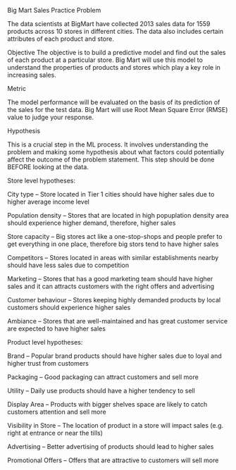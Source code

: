 Big Mart Sales Practice Problem

The data scientists at BigMart have collected 2013 sales data for 1559 products across 10 stores in different cities. The data also includes certain attributes of each product and store.

Objective
The objective is to build a predictive model and find out the sales of each product at a particular store. Big Mart will use this model to understand the properties of products and stores which play a key role in increasing sales.

Metric

The model performance will be evaluated on the basis of its prediction of the sales for the test data. Big Mart will use Root Mean Square Error (RMSE) value to judge your response.

Hypothesis

This is a crucial step in the ML process. It involves understanding the problem and making some hypothesis about what factors could potentially affect the outcome of the problem statement. This step should be done BEFORE looking at the data.

Store level hypotheses:

City type – Store located in Tier 1 cities should have higher sales due to higher average income level

Population density – Stores that are located in high popuplation density area should experience higher demand, therefore, higher sales

Store capacity – Big stores act like a one-stop-shops and people prefer to get everything in one place, therefore big stors tend to have higher sales

Competitors – Stores located in areas with similar establishments nearby should have less sales due to competition

Marketing – Stores that has a good marketing team should have higher sales and it can attracts customers with the right offers and advertising

Customer behaviour – Stores keeping highly demanded products by local customers should experience higher sales

Ambiance – Stores that are well-maintained and has great customer service are expected to have higher sales

Product level hypotheses:

Brand – Popular brand products should have higher sales due to loyal and higher trust from customers

Packaging – Good packaging can attract customers and sell more

Utility – Daily use products should have a higher tendency to sell

Display Area – Products with bigger shelves space are likely to catch customers attention and sell more

Visibility in Store – The location of product in a store will impact sales (e.g. right at entrance or near the tills)

Advertising – Better advertising of products should lead to higher sales

Promotional Offers – Offers that are attractive to customers will sell more
